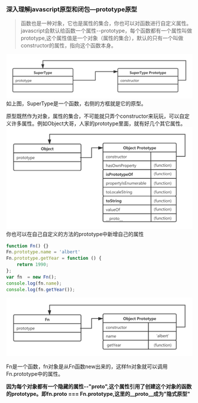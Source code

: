 ### 深入理解javascript原型和闭包—prototype原型


> 函数也是一种对象，它也是属性的集合，你也可以对函数进行自定义属性。javascript会默认给函数一个属性--prototype，每个函数都有一个属性叫做prototype,这个属性值是一个对象（属性的集合），默认的只有一个叫做constructor的属性，指向这个函数本身。

![16f879b5b51541a1](../../images/SuperType.png)
如上图，SuperType是一个函数，右侧的方框就是它的原型。

原型既然作为对象，属性的集合，不可能就只弄个constructor来玩玩，可以自定义许多属性。例如Object大哥，人家的prototype里面，就有好几个其它属性。
![16f879b5b51541a1](../../images/Object.png)
你也可以在自己自定义的方法的prototype中新增自己的属性

```javascript
function Fn() {}
Fn.prototype.name = 'albert'
Fn.prototype.getYear = function () {
    return 1990;
};
var fn  = new Fn();
console.log(fn.name);
console.log(fn.getYear());
```
![16f879b5b51541a1](../../images/Fn.png)

Fn是一个函数，fn对象是从Fn函数new出来的，这样fn对象就可以调用Fn.prototype中的属性。

**因为每个对象都有一个隐藏的属性--"__proto__",这个属性引用了创建这个对象的函数的prototype。即fn.__proto__ === Fn.prototype,这里的__proto__成为"隐式原型"**

